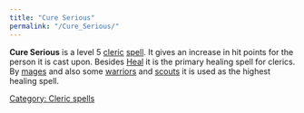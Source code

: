```yaml
---
title: "Cure Serious"
permalink: "/Cure_Serious/"
---
```


**Cure Serious** is a level 5 [cleric](cleric "wikilink")
[spell](spell "wikilink"). It gives an increase in hit points for the
person it is cast upon. Besides [Heal](Heal "wikilink") it is the
primary healing spell for clerics. By [mages](mage "wikilink") and also
some [warriors](warrior "wikilink") and [scouts](scout "wikilink") it is
used as the highest healing spell.

[Category: Cleric spells](Category:_Cleric_spells "wikilink")